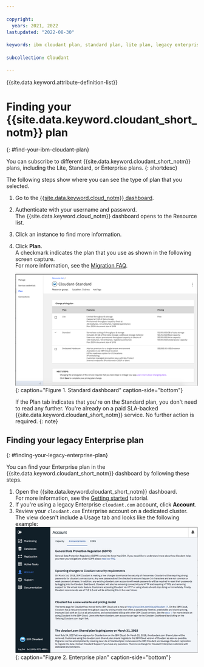 ```yaml
---

copyright:
  years: 2021, 2022
lastupdated: "2022-08-30"

keywords: ibm cloudant plan, standard plan, lite plan, legacy enterprise plan

subcollection: Cloudant

---
```


{{site.data.keyword.attribute-definition-list}}

# Finding your {{site.data.keyword.cloudant_short_notm}} plan
{: #find-your-ibm-cloudant-plan}

You can subscribe to different {{site.data.keyword.cloudant_short_notm}} plans, including the Lite, Standard, or Enterprise plans. 
{: shortdesc}

The following steps show where you can see the type of plan that you selected.   

1.  Go to the [{{site.data.keyword.cloud_notm}} dashboard](https://cloud.ibm.com/).
2. Authenticate with your username and password.  
   The {{site.data.keyword.cloud_notm}} dashboard opens to the Resource list.
3. Click an instance to find more information.
4. Click **Plan**.  
   A checkmark indicates the plan that you use as shown in the following screen capture.  
   For more information, see the [Migration FAQ](/docs/Cloudant?topic=Cloudant-faq-migration).  

   ![Standard dashboard includes a serverless scaling of throughput & storage. Includes 20 GB of free data storage, additional storage metered. Users can adjust provisioned throughput capacity in blocks of 100 reads/sec, 50 writes/sec, 5 global queries/sec. Max JSON document size of 1 MB. $1.00 USD/GB of data storage. $0.25 USD/Read capacity. $0.50 USD/Write capacity. $5.00 USD/Global Query capacity. ](../images/ibmcloud_instance_standard_plan.png){: caption="Figure 1. Standard dashboard" caption-side="bottom"}

   If the Plan tab indicates that you're on the Standard plan, you don't need to read any further. You're already on a paid SLA-backed {{site.data.keyword.cloudant_short_notm}} service. No further action is required.
   {: note}

## Finding your legacy Enterprise plan
{: #finding-your-legacy-enterprise-plan}

You can find your Enterprise plan in the {{site.data.keyword.cloudant_short_notm}} dashboard by following these steps. 

1. Open the {{site.data.keyword.cloudant_short_notm}} dashboard.  
   For more information, see the [Getting started](/docs/Cloudant?topic=Cloudant-navigate-the-dashboard) tutorial.
2. If you're using a legacy Enterprise `cloudant.com` account, click **Account**.
3. Review your `cloudant.com` Enterprise account on a dedicated cluster.  
   The view doesn't include a Usage tab and looks like the following example:  
   ![Review the information about the Enterprise plan in the {{site.data.keyword.cloudant_short_notm}} Dashboard under Account. ](../images/cloudantcom_enterpriseplan_account.png){: caption="Figure 2. Enterprise plan" caption-side="bottom"}

